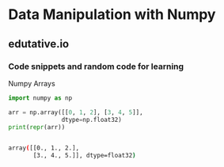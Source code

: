 # Data Manipulation with Numpy
## edutative.io 
### Code snippets and random code for learning


Numpy Arrays


```python
import numpy as np

arr = np.array([[0, 1, 2], [3, 4, 5]],
               dtype=np.float32)
print(repr(arr))
```
```bash

array([[0., 1., 2.],
       [3., 4., 5.]], dtype=float32)
```

